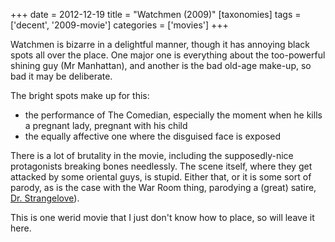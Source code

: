 +++
date = 2012-12-19
title = "Watchmen (2009)"
[taxonomies]
tags = ['decent', '2009-movie']
categories = ['movies']
+++

Watchmen is bizarre in a delightful manner, though it has annoying black
spots all over the place. One major one is everything about the
too-powerful shining guy (Mr Manhattan), and another is the bad old-age
make-up, so bad it may be deliberate.

The bright spots make up for this:

-   the performance of The Comedian, especially the moment when he kills
    a pregnant lady, pregnant with his child
-   the equally affective one where the disguised face is exposed

There is a lot of brutality in the movie, including the supposedly-nice
protagonists breaking bones needlessly. The scene itself, where they get
attacked by some oriental guys, is stupid. Either that, or it is some
sort of parody, as is the case with the War Room thing, parodying a
(great) satire, [Dr. Strangelove]).

This is one werid movie that I just don't know how to place, so will
leave it here.

  [Dr. Strangelove]: http://tshepang.net/dr-strangelove-1964
